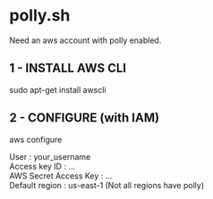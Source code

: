 # polly.sh

Need an aws account with polly enabled.

## 1 - INSTALL AWS CLI
sudo apt-get install awscli

## 2 - CONFIGURE (with IAM)

aws configure

User : your_username  
Access key ID : ...  
AWS Secret Access Key : ...  
Default region : us-east-1 (Not all regions have polly)  
